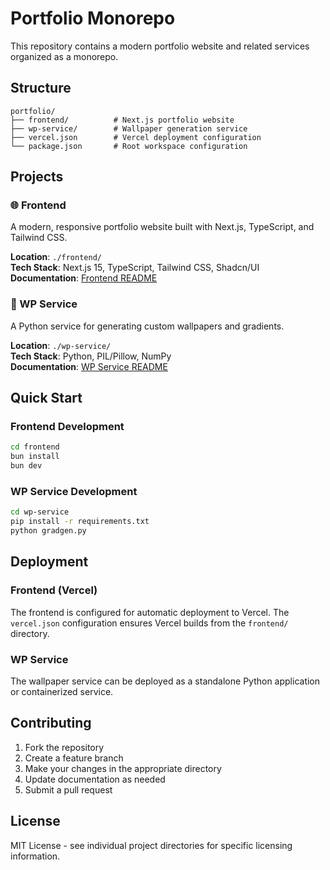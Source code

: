 # Portfolio Monorepo

This repository contains a modern portfolio website and related services organized as a monorepo.

## Structure

```
portfolio/
├── frontend/          # Next.js portfolio website
├── wp-service/        # Wallpaper generation service
├── vercel.json        # Vercel deployment configuration
└── package.json       # Root workspace configuration
```

## Projects

### 🌐 Frontend
A modern, responsive portfolio website built with Next.js, TypeScript, and Tailwind CSS.

**Location**: `./frontend/`  
**Tech Stack**: Next.js 15, TypeScript, Tailwind CSS, Shadcn/UI  
**Documentation**: [Frontend README](./frontend/README.md)

### 🎨 WP Service
A Python service for generating custom wallpapers and gradients.

**Location**: `./wp-service/`  
**Tech Stack**: Python, PIL/Pillow, NumPy  
**Documentation**: [WP Service README](./wp-service/README.md)

## Quick Start

### Frontend Development
```bash
cd frontend
bun install
bun dev
```

### WP Service Development
```bash
cd wp-service
pip install -r requirements.txt
python gradgen.py
```

## Deployment

### Frontend (Vercel)
The frontend is configured for automatic deployment to Vercel. The `vercel.json` configuration ensures Vercel builds from the `frontend/` directory.

### WP Service
The wallpaper service can be deployed as a standalone Python application or containerized service.

## Contributing

1. Fork the repository
2. Create a feature branch
3. Make your changes in the appropriate directory
4. Update documentation as needed
5. Submit a pull request

## License

MIT License - see individual project directories for specific licensing information.
